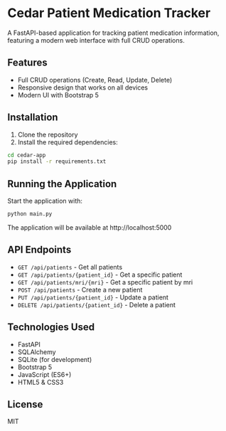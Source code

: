 # Cedar Patient Medication Tracker

A FastAPI-based application for tracking patient medication information, featuring a modern web interface with full CRUD operations.

## Features

- Full CRUD operations (Create, Read, Update, Delete)
- Responsive design that works on all devices
- Modern UI with Bootstrap 5

## Installation

1. Clone the repository
2. Install the required dependencies:

```bash
cd cedar-app
pip install -r requirements.txt
```

## Running the Application

Start the application with:

```bash
python main.py
```

The application will be available at http://localhost:5000

## API Endpoints

- `GET /api/patients` - Get all patients
- `GET /api/patients/{patient_id}` - Get a specific patient
- `GET /api/patients/mri/{mri}` - Get a specific patient by mri
- `POST /api/patients` - Create a new patient
- `PUT /api/patients/{patient_id}` - Update a patient
- `DELETE /api/patients/{patient_id}` - Delete a patient

## Technologies Used

- FastAPI
- SQLAlchemy
- SQLite (for development)
- Bootstrap 5
- JavaScript (ES6+)
- HTML5 & CSS3

## License

MIT